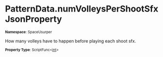 # PatternData.numVolleysPerShootSfx JsonProperty

<small>**Namespace**: SpaceUsurper</small>

How many volleys have to happen before playing each shoot sfx.

<small>**Property Type**: ScriptFunc&lt;[int](https://docs.microsoft.com/en-us/dotnet/api/system.int32?view=netframework-4.5)&gt;</small>

